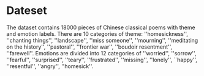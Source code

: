 # Dateset
The dataset contains 18000 pieces of Chinese classical poems with theme and emotion labels.
There are 10 categories of theme: ''homesickness'', ''chanting things'', ''landscape'', ''miss someone'', ''mourning'', ''meditating on the history'', ''pastoral'', ''frontier war'', ''boudoir resentment'', ''farewell''. Emotions are divided into 12 categories of  ''worried'', ''sorrow'', ''fearful'', ''surprised'', ''teary'', ''frustrated'', ''missing'', ''lonely'', ``happy'', ''resentful'', ''angry'', ''homesick''.
